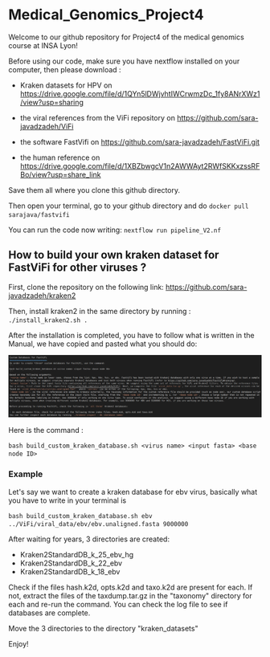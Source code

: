 # Medical_Genomics_Project4

Welcome to our github repository for Project4 of the medical genomics course at INSA Lyon!

Before using our code, make sure you have nextflow installed on your computer, then please download :
 
- Kraken datasets for HPV on https://drive.google.com/file/d/1QYn5lDWjvhtIWCrwmzDc_1fy8ANrXWz1/view?usp=sharing

- the viral references from the ViFi repository on https://github.com/sara-javadzadeh/ViFi

- the software FastVifi on https://github.com/sara-javadzadeh/FastViFi.git

- the human reference on https://drive.google.com/file/d/1XBZbwgcV1n2AWWAyt2RWfSKKxzssRFBo/view?usp=share_link

Save them all where you clone this github directory.

Then open your terminal, go to your github directory and do 
``docker pull sarajava/fastvifi``


You can run the code now writing:
``nextflow run pipeline_V2.nf``



## How to build your own kraken dataset for FastViFi for other viruses ?

First, clone the repository on the following link:
https://github.com/sara-javadzadeh/kraken2

Then, install kraken2 in the same directory by running :
``./install_kraken2.sh .``

After the installation is completed, you have to follow what is written in the Manual, we have copied and pasted what you should do:

<div align="center">
 <img src="manual.png" alt="Kraken2 Manual" />
 </div>
 
Here is the command : 
```
bash build_custom_kraken_database.sh <virus name> <input fasta> <base node ID>
```


### Example

Let's say we want to create a kraken database for ebv virus, basically what you have to write in your terminal is 
```
bash build_custom_kraken_database.sh ebv ../ViFi/viral_data/ebv/ebv.unaligned.fasta 9000000
```

After waiting for years, 3 directories are created:
- Kraken2StandardDB_k_25_ebv_hg
- Kraken2StandardDB_k_22_ebv
- Kraken2StandardDB_k_18_ebv

Check if the files hash.k2d, opts.k2d and taxo.k2d are present for each.
If not, extract the files of the taxdump.tar.gz in the "taxonomy" directory for each and re-run the command.
You can check the log file to see if databases are complete.

Move the 3 directories to the directory "kraken_datasets"

Enjoy!
